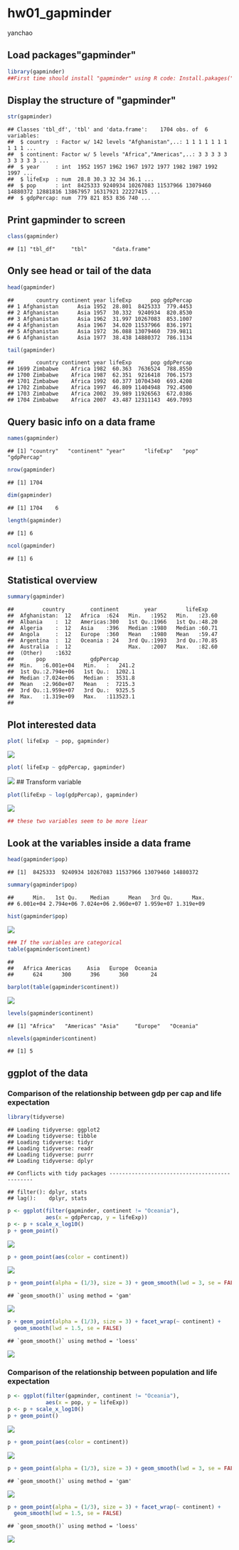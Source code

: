 hw01\_gapminder
================
yanchao

Load packages"gapminder"
------------------------

``` r
library(gapminder)
##First time should install "gapminder" using R code: Install.pakages("gapminder")
```

Display the structure of "gapminder"
------------------------------------

``` r
str(gapminder)
```

    ## Classes 'tbl_df', 'tbl' and 'data.frame':    1704 obs. of  6 variables:
    ##  $ country  : Factor w/ 142 levels "Afghanistan",..: 1 1 1 1 1 1 1 1 1 1 ...
    ##  $ continent: Factor w/ 5 levels "Africa","Americas",..: 3 3 3 3 3 3 3 3 3 3 ...
    ##  $ year     : int  1952 1957 1962 1967 1972 1977 1982 1987 1992 1997 ...
    ##  $ lifeExp  : num  28.8 30.3 32 34 36.1 ...
    ##  $ pop      : int  8425333 9240934 10267083 11537966 13079460 14880372 12881816 13867957 16317921 22227415 ...
    ##  $ gdpPercap: num  779 821 853 836 740 ...

Print gapminder to screen
-------------------------

``` r
class(gapminder)
```

    ## [1] "tbl_df"     "tbl"        "data.frame"

Only see head or tail of the data
---------------------------------

``` r
head(gapminder)
```

    ##       country continent year lifeExp      pop gdpPercap
    ## 1 Afghanistan      Asia 1952  28.801  8425333  779.4453
    ## 2 Afghanistan      Asia 1957  30.332  9240934  820.8530
    ## 3 Afghanistan      Asia 1962  31.997 10267083  853.1007
    ## 4 Afghanistan      Asia 1967  34.020 11537966  836.1971
    ## 5 Afghanistan      Asia 1972  36.088 13079460  739.9811
    ## 6 Afghanistan      Asia 1977  38.438 14880372  786.1134

``` r
tail(gapminder)
```

    ##       country continent year lifeExp      pop gdpPercap
    ## 1699 Zimbabwe    Africa 1982  60.363  7636524  788.8550
    ## 1700 Zimbabwe    Africa 1987  62.351  9216418  706.1573
    ## 1701 Zimbabwe    Africa 1992  60.377 10704340  693.4208
    ## 1702 Zimbabwe    Africa 1997  46.809 11404948  792.4500
    ## 1703 Zimbabwe    Africa 2002  39.989 11926563  672.0386
    ## 1704 Zimbabwe    Africa 2007  43.487 12311143  469.7093

Query basic info on a data frame
--------------------------------

``` r
names(gapminder)
```

    ## [1] "country"   "continent" "year"      "lifeExp"   "pop"       "gdpPercap"

``` r
nrow(gapminder)
```

    ## [1] 1704

``` r
dim(gapminder)
```

    ## [1] 1704    6

``` r
length(gapminder)
```

    ## [1] 6

``` r
ncol(gapminder)
```

    ## [1] 6

Statistical overview
--------------------

``` r
summary(gapminder)
```

    ##         country        continent        year         lifeExp     
    ##  Afghanistan:  12   Africa  :624   Min.   :1952   Min.   :23.60  
    ##  Albania    :  12   Americas:300   1st Qu.:1966   1st Qu.:48.20  
    ##  Algeria    :  12   Asia    :396   Median :1980   Median :60.71  
    ##  Angola     :  12   Europe  :360   Mean   :1980   Mean   :59.47  
    ##  Argentina  :  12   Oceania : 24   3rd Qu.:1993   3rd Qu.:70.85  
    ##  Australia  :  12                  Max.   :2007   Max.   :82.60  
    ##  (Other)    :1632                                                
    ##       pop              gdpPercap       
    ##  Min.   :6.001e+04   Min.   :   241.2  
    ##  1st Qu.:2.794e+06   1st Qu.:  1202.1  
    ##  Median :7.024e+06   Median :  3531.8  
    ##  Mean   :2.960e+07   Mean   :  7215.3  
    ##  3rd Qu.:1.959e+07   3rd Qu.:  9325.5  
    ##  Max.   :1.319e+09   Max.   :113523.1  
    ## 

Plot interested data
--------------------

``` r
plot( lifeExp  ~ pop, gapminder)
```

![](hw01_gapminder_files/figure-markdown_github-ascii_identifiers/unnamed-chunk-7-1.png)

``` r
plot( lifeExp ~ gdpPercap, gapminder)
```

![](hw01_gapminder_files/figure-markdown_github-ascii_identifiers/unnamed-chunk-8-1.png) \#\# Transform variable

``` r
plot(lifeExp ~ log(gdpPercap), gapminder)
```

![](hw01_gapminder_files/figure-markdown_github-ascii_identifiers/unnamed-chunk-9-1.png)

``` r
## these two variables seem to be more liear
```

Look at the variables inside a data frame
-----------------------------------------

``` r
head(gapminder$pop)
```

    ## [1]  8425333  9240934 10267083 11537966 13079460 14880372

``` r
summary(gapminder$pop)
```

    ##      Min.   1st Qu.    Median      Mean   3rd Qu.      Max. 
    ## 6.001e+04 2.794e+06 7.024e+06 2.960e+07 1.959e+07 1.319e+09

``` r
hist(gapminder$pop)
```

![](hw01_gapminder_files/figure-markdown_github-ascii_identifiers/unnamed-chunk-10-1.png)

``` r
### If the variables are categorical
table(gapminder$continent)
```

    ## 
    ##   Africa Americas     Asia   Europe  Oceania 
    ##      624      300      396      360       24

``` r
barplot(table(gapminder$continent))
```

![](hw01_gapminder_files/figure-markdown_github-ascii_identifiers/unnamed-chunk-10-2.png)

``` r
levels(gapminder$continent)
```

    ## [1] "Africa"   "Americas" "Asia"     "Europe"   "Oceania"

``` r
nlevels(gapminder$continent)
```

    ## [1] 5

ggplot of the data
------------------

### Comparison of the relationship between gdp per cap and life expectation

``` r
library(tidyverse)
```

    ## Loading tidyverse: ggplot2
    ## Loading tidyverse: tibble
    ## Loading tidyverse: tidyr
    ## Loading tidyverse: readr
    ## Loading tidyverse: purrr
    ## Loading tidyverse: dplyr

    ## Conflicts with tidy packages ----------------------------------------------

    ## filter(): dplyr, stats
    ## lag():    dplyr, stats

``` r
p <- ggplot(filter(gapminder, continent != "Oceania"),
            aes(x = gdpPercap, y = lifeExp)) 
p <- p + scale_x_log10() 
p + geom_point() 
```

![](hw01_gapminder_files/figure-markdown_github-ascii_identifiers/unnamed-chunk-11-1.png)

``` r
p + geom_point(aes(color = continent)) 
```

![](hw01_gapminder_files/figure-markdown_github-ascii_identifiers/unnamed-chunk-11-2.png)

``` r
p + geom_point(alpha = (1/3), size = 3) + geom_smooth(lwd = 3, se = FALSE)
```

    ## `geom_smooth()` using method = 'gam'

![](hw01_gapminder_files/figure-markdown_github-ascii_identifiers/unnamed-chunk-11-3.png)

``` r
p + geom_point(alpha = (1/3), size = 3) + facet_wrap(~ continent) +
  geom_smooth(lwd = 1.5, se = FALSE)
```

    ## `geom_smooth()` using method = 'loess'

![](hw01_gapminder_files/figure-markdown_github-ascii_identifiers/unnamed-chunk-11-4.png)

### Comparison of the relationship between population and life expectation

``` r
p <- ggplot(filter(gapminder, continent != "Oceania"),
            aes(x = pop, y = lifeExp)) 
p <- p + scale_x_log10() 
p + geom_point() 
```

![](hw01_gapminder_files/figure-markdown_github-ascii_identifiers/unnamed-chunk-12-1.png)

``` r
p + geom_point(aes(color = continent)) 
```

![](hw01_gapminder_files/figure-markdown_github-ascii_identifiers/unnamed-chunk-12-2.png)

``` r
p + geom_point(alpha = (1/3), size = 3) + geom_smooth(lwd = 3, se = FALSE)
```

    ## `geom_smooth()` using method = 'gam'

![](hw01_gapminder_files/figure-markdown_github-ascii_identifiers/unnamed-chunk-12-3.png)

``` r
p + geom_point(alpha = (1/3), size = 3) + facet_wrap(~ continent) +
  geom_smooth(lwd = 1.5, se = FALSE)
```

    ## `geom_smooth()` using method = 'loess'

![](hw01_gapminder_files/figure-markdown_github-ascii_identifiers/unnamed-chunk-12-4.png)
